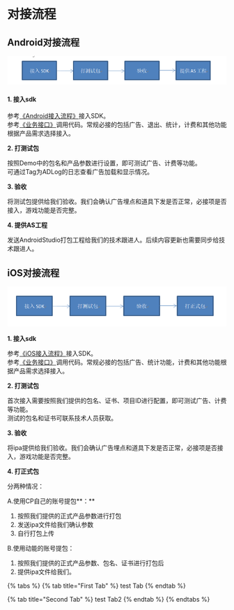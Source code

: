 # 对接流程

## Android对接流程

![Android&#x5BF9;&#x63A5;&#x6D41;&#x7A0B;](../../.gitbook/assets/android_duijie.png)

#### **1. 接入sdk**

参考[《Android接入流程》](android-jie-ru/)接入SDK。  
参考[《业务接口》](ye-wu-jie-kou/)调用代码。常规必接的包括广告、退出、统计，计费和其他功能根据产品需求选择接入。

**2. 打测试包**

按照Demo中的包名和产品参数进行设置，即可测试广告、计费等功能。  
可通过Tag为ADLog的日志查看广告加载和显示情况。

**3. 验收**

将测试包提供给我们验收。我们会确认广告埋点和道具下发是否正常，必接项是否接入，游戏功能是否完整。

**4. 提供AS工程**

发送AndroidStudio打包工程给我们的技术跟进人。后续内容更新也需要同步给技术跟进人。

## iOS对接流程

![iOS&#x5BF9;&#x63A5;&#x6D41;&#x7A0B;](../../.gitbook/assets/ios_duijie.png)



**1. 接入sdk**

参考[《iOS接入流程》](ios-jie-ru.md)接入SDK。  
参考[《业务接口》](ye-wu-jie-kou/)调用代码。常规必接的包括广告、统计功能，计费和其他功能根据产品需求选择接入。

**2. 打测试包**

首次接入需要按照我们提供的包名、证书、项目ID进行配置，即可测试广告、计费等功能。  
测试的包名和证书可联系技术人员获取。

**3. 验收**

将ipa提供给我们验收。我们会确认广告埋点和道具下发是否正常，必接项是否接入，游戏功能是否完整。

**4. 打正式包**

分两种情况：

A.使用CP自己的账号提包**：**

1. 按照我们提供的正式产品参数进行打包
2. 发送ipa文件给我们确认参数
3. 自行打包上传

B.使用动能的账号提包：

1. 按照我们提供的正式产品参数、包名、证书进行打包后
2. 提供ipa文件给我们。

{% tabs %}
{% tab title="First Tab" %}
test Tab
{% endtab %}

{% tab title="Second Tab" %}
test Tab2
{% endtab %}
{% endtabs %}



